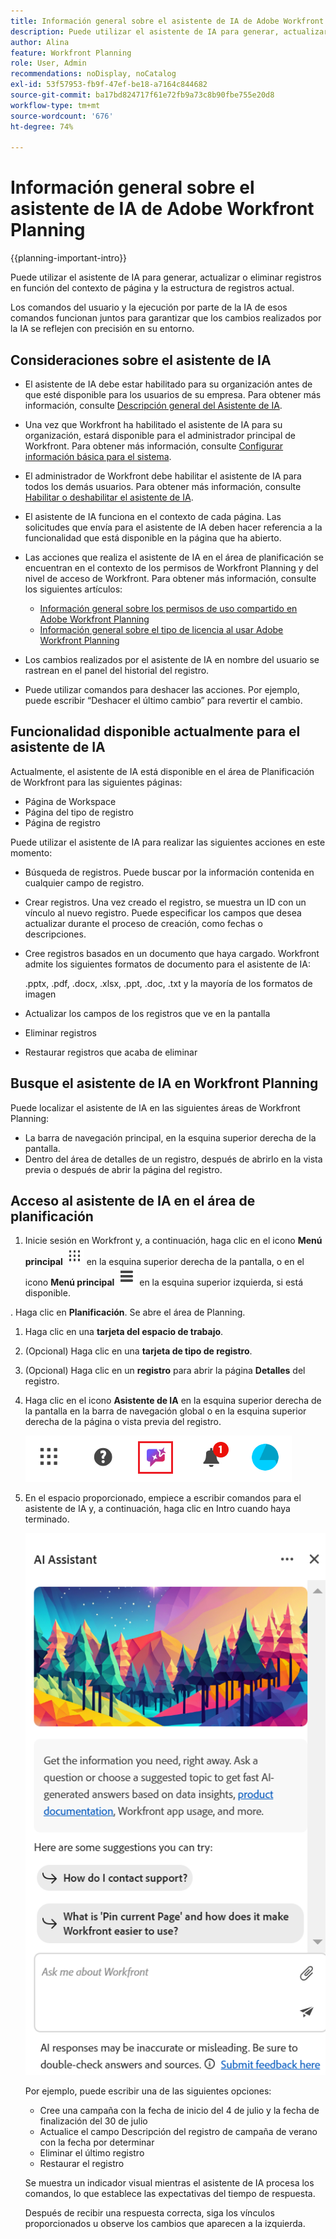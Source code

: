 ```yaml
---
title: Información general sobre el asistente de IA de Adobe Workfront Planning
description: Puede utilizar el asistente de IA para generar, actualizar o eliminar registros en función del contexto de página y la estructura de registros actual. Los comandos del usuario y la ejecución por parte de la IA de esos comandos funcionan juntos para garantizar que los cambios realizados por la IA se reflejen con precisión en su entorno.
author: Alina
feature: Workfront Planning
role: User, Admin
recommendations: noDisplay, noCatalog
exl-id: 53f57953-fb9f-47ef-be18-a7164c844682
source-git-commit: ba17bd824717f61e72fb9a73c8b90fbe755e20d8
workflow-type: tm+mt
source-wordcount: '676'
ht-degree: 74%

---
```



# Información general sobre el asistente de IA de Adobe Workfront Planning

<!--<span class="preview">The highlighted information on this page refers to functionality not yet generally available. It is available only in the Preview environment for all customers. After the monthly releases to Production, the same features are also available in the Production environment for customers who enabled fast releases. </span>   

<span class="preview">For information about fast releases, see [Enable or disable fast releases for your organization](/help/quicksilver/administration-and-setup/set-up-workfront/configure-system-defaults/enable-fast-release-process.md). </span> -->


{{planning-important-intro}}

Puede utilizar el asistente de IA para generar, actualizar o eliminar registros en función del contexto de página y la estructura de registros actual. 

Los comandos del usuario y la ejecución por parte de la IA de esos comandos funcionan juntos para garantizar que los cambios realizados por la IA se reflejen con precisión en su entorno.

## Consideraciones sobre el asistente de IA

* El asistente de IA debe estar habilitado para su organización antes de que esté disponible para los usuarios de su empresa. Para obtener más información, consulte [Descripción general del Asistente de IA](/help/quicksilver/workfront-basics/ai-assistant/ai-assistant-overview.md).
* Una vez que Workfront ha habilitado el asistente de IA para su organización, estará disponible para el administrador principal de Workfront. Para obtener más información, consulte [Configurar información básica para el sistema](/help/quicksilver/administration-and-setup/get-started-wf-administration/configure-basic-info.md).

* El administrador de Workfront debe habilitar el asistente de IA para todos los demás usuarios. Para obtener más información, consulte [Habilitar o deshabilitar el asistente de IA](/help/quicksilver/workfront-basics/ai-assistant/enable-or-disable-assistant.md).

* El asistente de IA funciona en el contexto de cada página. Las solicitudes que envía para el asistente de IA deben hacer referencia a la funcionalidad que está disponible en la página que ha abierto.

* Las acciones que realiza el asistente de IA en el área de planificación se encuentran en el contexto de los permisos de Workfront Planning y del nivel de acceso de Workfront. Para obtener más información, consulte los siguientes artículos:

   * [Información general sobre los permisos de uso compartido en Adobe Workfront Planning](/help/quicksilver/planning/access/sharing-permissions-overview.md)
   * [Información general sobre el tipo de licencia al usar Adobe Workfront Planning](/help/quicksilver/planning/access/license-type-overview.md)

* Los cambios realizados por el asistente de IA en nombre del usuario se rastrean en el panel del historial del registro.

* Puede utilizar comandos para deshacer las acciones. Por ejemplo, puede escribir “Deshacer el último cambio” para revertir el cambio.

## Funcionalidad disponible actualmente para el asistente de IA

Actualmente, el asistente de IA está disponible en el área de Planificación de Workfront para las siguientes páginas:

* Página de Workspace
* Página del tipo de registro
* Página de registro

Puede utilizar el asistente de IA para realizar las siguientes acciones en este momento:

* Búsqueda de registros. Puede buscar por la información contenida en cualquier campo de registro.
* Crear registros. Una vez creado el registro, se muestra un ID con un vínculo al nuevo registro. Puede especificar los campos que desea actualizar durante el proceso de creación, como fechas o descripciones.
* Cree registros basados en un documento que haya cargado. Workfront admite los siguientes formatos de documento para el asistente de IA:

  .pptx, .pdf, .docx, .xlsx, .ppt, .doc, .txt y la mayoría de los formatos de imagen
* Actualizar los campos de los registros que ve en la pantalla
* Eliminar registros
* Restaurar registros que acaba de eliminar


## Busque el asistente de IA en Workfront Planning

Puede localizar el asistente de IA en las siguientes áreas de Workfront Planning:

* La barra de navegación principal, en la esquina superior derecha de la pantalla.
* Dentro del área de detalles de un registro, después de abrirlo en la vista previa o después de abrir la página del registro.

## Acceso al asistente de IA en el área de planificación

1. Inicie sesión en Workfront y, a continuación, haga clic en el icono **Menú principal** ![](assets/dots-main-menu.png) en la esquina superior derecha de la pantalla, o en el icono **Menú principal** ![](assets/lines-main-menu.png) en la esquina superior izquierda, si está disponible.

. Haga clic en **Planificación**. Se abre el área de Planning.

1. Haga clic en una **tarjeta del espacio de trabajo**.

1. (Opcional) Haga clic en una **tarjeta de tipo de registro**.

1. (Opcional) Haga clic en un **registro** para abrir la página **Detalles** del registro.

1. Haga clic en el icono **Asistente de IA** en la esquina superior derecha de la pantalla en la barra de navegación global o en la esquina superior derecha de la página o vista previa del registro.

   ![](assets/ai-assistant-icon-highlighted.png)

1. En el espacio proporcionado, empiece a escribir comandos para el asistente de IA y, a continuación, haga clic en Intro cuando haya terminado.

   ![](assets/ai-assistant-panel-with-empty-command-box.png)

   Por ejemplo, puede escribir una de las siguientes opciones:

   * Cree una campaña con la fecha de inicio del 4 de julio y la fecha de finalización del 30 de julio
   * Actualice el campo Descripción del registro de campaña de verano con la fecha por determinar
   * Eliminar el último registro
   * Restaurar el registro

   Se muestra un indicador visual mientras el asistente de IA procesa los comandos, lo que establece las expectativas del tiempo de respuesta.

   Después de recibir una respuesta correcta, siga los vínculos proporcionados u observe los cambios que aparecen a la izquierda.



